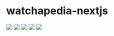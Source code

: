 # watchapedia-nextjs
<span><img src="https://img.shields.io/badge/HTML-e34f26?style=flat&logo=html5&logoColor=white"/></span>
<span><img src="https://img.shields.io/badge/Typescript-3178C6?style=flat&logo=typescript&logoColor=white"/></span>
<span><img src="https://img.shields.io/badge/Next.js-000000?style=flat&logo=Next.js&logoColor=white"/></span>
<span><img src="https://img.shields.io/badge/styled--components-DB7093?style=flat&logo=styled-components&logoColor=white"/></span>
<span><img src="https://img.shields.io/badge/MUI-007FFF?style=flat&logo=MUI&logoColor=white"/></span>